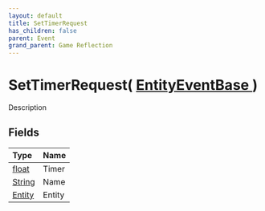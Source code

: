 ```yaml
---
layout: default
title: SetTimerRequest
has_children: false
parent: Event
grand_parent: Game Reflection
---
```

# SetTimerRequest( [ EntityEventBase ](/docs/game-reflection/events/entity_event_base) )
Description 

## Fields

| Type | Name |
|:-------------|:--------------|
| [float](/docs/game-reflection/components/float) | Timer |
| [String](/docs/game-reflection/components/string) | Name |
| [Entity](/docs/game-reflection/classes/entity) | Entity |

